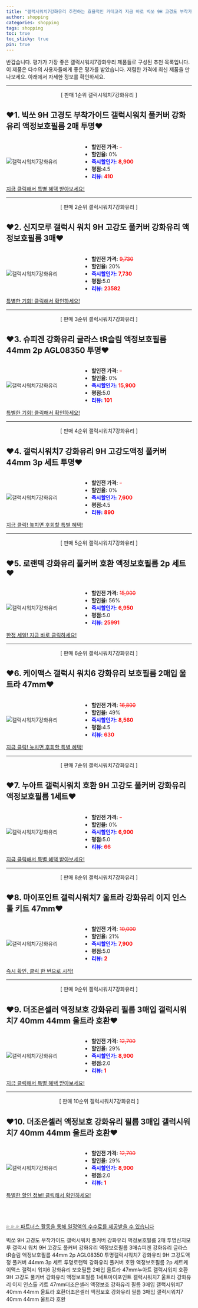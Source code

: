 ```yaml
---
title: "갤럭시워치7강화유리 추천하는 효율적인 카테고리 지금 바로 빅쏘 9H 고경도 부착가이드 갤럭시워치"
author: shopping
categories: shopping
tags: shopping
toc: true
toc_sticky: true
pin: true
---
```

반갑습니다. 평가가 가장 좋은 갤럭시워치7강화유리 제품들로 구성된 추천 목록입니다. 이 제품은 다수의 사용자들에게 좋은 평가를 받았습니다. 저렴한 가격에 최신 제품을 만나보세요. 아래에서 자세한 정보를 확인하세요.

---
<p class="toplist" style="margin: 0 auto; display: block; width: fit-content;">[ 판매 1순위 갤럭시워치7강화유리 ]</p>

<h2><strong>❤️1. 빅쏘 9H 고경도 부착가이드 갤럭시워치 풀커버 강화유리 액정보호필름 2매 투명❤️</strong></h2>

<div style="display: flex; align-items: center;">
    <div style="flex: 0.4;">
        <img src="https://thumbnail9.coupangcdn.com/thumbnails/remote/230x230ex/image/rs_quotation_api/fefdl4lq/2d8fb685213c499aabe5df4552e73a0c.jpg" alt="갤럭시워치7강화유리" style="max-width: 100%;">
    </div>
    <div style="flex: 0.6; margin-left: 10px;">
        <ul>
            <li><strong>할인전 가격:</strong> <del style="color: red;">-</del></li>
            <li><strong>할인율:</strong> 0%</li>
            <li><span style='color:blue'><strong>즉시할인가:</strong></span> <span style='color:red'><strong>8,900</strong></span></li>
            <li><strong>평점:</strong>4.5</li>
            <li><span style='color:blue'><strong>리뷰:</strong></span> <span style='color:red'><strong>410</strong></span></li>
        </ul>
    </div>
</div>
<div class="center">
    <a href="https://William4Davisa.github.io?lptag=AF9450613&subid=githubio&pageKey=7470669913&traceid=V0-153&itemId=23197751955&vendorItemId=90371324560" class="myButton">
        지금 클릭해서 특별 혜택 받아보세요!
    </a>
</div>


---
<p class="toplist" style="margin: 0 auto; display: block; width: fit-content;">[ 판매 2순위 갤럭시워치7강화유리 ]</p>

<h2><strong>❤️2. 신지모루 갤럭시 워치 9H 고강도 풀커버 강화유리 액정보호필름 3매❤️</strong></h2>

<div style="display: flex; align-items: center;">
    <div style="flex: 0.4;">
        <img src="https://thumbnail10.coupangcdn.com/thumbnails/remote/230x230ex/image/retail/images/1250459853184334-ef8e5630-0253-41d1-a63f-41ed96cbed19.jpg" alt="갤럭시워치7강화유리" style="max-width: 100%;">
    </div>
    <div style="flex: 0.6; margin-left: 10px;">
        <ul>
            <li><strong>할인전 가격:</strong> <del style="color: red;">9,730</del></li>
            <li><strong>할인율:</strong> 20%</li>
            <li><span style='color:blue'><strong>즉시할인가:</strong></span> <span style='color:red'><strong>7,730</strong></span></li>
            <li><strong>평점:</strong>5.0</li>
            <li><span style='color:blue'><strong>리뷰:</strong></span> <span style='color:red'><strong>23582</strong></span></li>
        </ul>
    </div>
</div>
<div class="center">
    <a href="https://William4Davisa.github.io?lptag=AF9450613&subid=githubio&pageKey=6267840940&traceid=V0-153&itemId=12963364238&vendorItemId=78871686447" class="myButton">
        특별한 기회! 클릭해서 확인하세요!
    </a>
</div>


---
<p class="toplist" style="margin: 0 auto; display: block; width: fit-content;">[ 판매 3순위 갤럭시워치7강화유리 ]</p>

<h2><strong>❤️3. 슈피겐 강화유리 글라스 tR슬림 액정보호필름 44mm 2p AGL08350 투명❤️</strong></h2>

<div style="display: flex; align-items: center;">
    <div style="flex: 0.4;">
        <img src="https://thumbnail8.coupangcdn.com/thumbnails/remote/230x230ex/image/retail/images/238993640703093-6f664328-4c6c-4760-8308-95a9f9e6cd17.jpg" alt="갤럭시워치7강화유리" style="max-width: 100%;">
    </div>
    <div style="flex: 0.6; margin-left: 10px;">
        <ul>
            <li><strong>할인전 가격:</strong> <del style="color: red;">-</del></li>
            <li><strong>할인율:</strong> 0%</li>
            <li><span style='color:blue'><strong>즉시할인가:</strong></span> <span style='color:red'><strong>15,900</strong></span></li>
            <li><strong>평점:</strong>5.0</li>
            <li><span style='color:blue'><strong>리뷰:</strong></span> <span style='color:red'><strong>101</strong></span></li>
        </ul>
    </div>
</div>
<div class="center">
    <a href="https://William4Davisa.github.io?lptag=AF9450613&subid=githubio&pageKey=7565365256&traceid=V0-153&itemId=23356576278&vendorItemId=90387178129" class="myButton">
        특별한 기회! 클릭해서 확인하세요!
    </a>
</div>


---
<p class="toplist" style="margin: 0 auto; display: block; width: fit-content;">[ 판매 4순위 갤럭시워치7강화유리 ]</p>

<h2><strong>❤️4. 갤럭시워치7 강화유리 9H 고강도액정 풀커버 44mm 3p 세트 투명❤️</strong></h2>

<div style="display: flex; align-items: center;">
    <div style="flex: 0.4;">
        <img src="https://thumbnail9.coupangcdn.com/thumbnails/remote/230x230ex/image/rs_quotation_api/fxxwyine/8cb34cff859044a4b655a25a8f192c6b.jpg" alt="갤럭시워치7강화유리" style="max-width: 100%;">
    </div>
    <div style="flex: 0.6; margin-left: 10px;">
        <ul>
            <li><strong>할인전 가격:</strong> <del style="color: red;">-</del></li>
            <li><strong>할인율:</strong> 0%</li>
            <li><span style='color:blue'><strong>즉시할인가:</strong></span> <span style='color:red'><strong>7,600</strong></span></li>
            <li><strong>평점:</strong>4.5</li>
            <li><span style='color:blue'><strong>리뷰:</strong></span> <span style='color:red'><strong>890</strong></span></li>
        </ul>
    </div>
</div>
<div class="center">
    <a href="https://William4Davisa.github.io?lptag=AF9450613&subid=githubio&pageKey=6190148825&traceid=V0-153&itemId=23171100453&vendorItemId=90435949791" class="myButton">
        지금 클릭! 놓치면 후회할 특별 혜택!
    </a>
</div>


---
<p class="toplist" style="margin: 0 auto; display: block; width: fit-content;">[ 판매 5순위 갤럭시워치7강화유리 ]</p>

<h2><strong>❤️5. 로랜텍 강화유리 풀커버 호환 액정보호필름 2p 세트❤️</strong></h2>

<div style="display: flex; align-items: center;">
    <div style="flex: 0.4;">
        <img src="https://thumbnail7.coupangcdn.com/thumbnails/remote/230x230ex/image/vendor_inventory/7d19/95802a2df8766313cb19c405510f6246d2b11a2932b98a22d0fb46b54862.jpg" alt="갤럭시워치7강화유리" style="max-width: 100%;">
    </div>
    <div style="flex: 0.6; margin-left: 10px;">
        <ul>
            <li><strong>할인전 가격:</strong> <del style="color: red;">15,900</del></li>
            <li><strong>할인율:</strong> 56%</li>
            <li><span style='color:blue'><strong>즉시할인가:</strong></span> <span style='color:red'><strong>6,950</strong></span></li>
            <li><strong>평점:</strong>5.0</li>
            <li><span style='color:blue'><strong>리뷰:</strong></span> <span style='color:red'><strong>25991</strong></span></li>
        </ul>
    </div>
</div>
<div class="center">
    <a href="https://William4Davisa.github.io?lptag=AF9450613&subid=githubio&pageKey=1948066458&traceid=V0-153&itemId=23503974389&vendorItemId=90769031198" class="myButton">
        한정 세일! 지금 바로 클릭하세요!
    </a>
</div>


---
<p class="toplist" style="margin: 0 auto; display: block; width: fit-content;">[ 판매 6순위 갤럭시워치7강화유리 ]</p>

<h2><strong>❤️6. 케이맥스 갤럭시 워치6 강화유리 보호필름 2매입 울트라 47mm❤️</strong></h2>

<div style="display: flex; align-items: center;">
    <div style="flex: 0.4;">
        <img src="https://thumbnail6.coupangcdn.com/thumbnails/remote/230x230ex/image/vendor_inventory/9a82/3befa17cf62a145e7709da8215cd671ae5bc26e28103e3842d76ca4a6b71.jpg" alt="갤럭시워치7강화유리" style="max-width: 100%;">
    </div>
    <div style="flex: 0.6; margin-left: 10px;">
        <ul>
            <li><strong>할인전 가격:</strong> <del style="color: red;">16,800</del></li>
            <li><strong>할인율:</strong> 49%</li>
            <li><span style='color:blue'><strong>즉시할인가:</strong></span> <span style='color:red'><strong>8,560</strong></span></li>
            <li><strong>평점:</strong>4.5</li>
            <li><span style='color:blue'><strong>리뷰:</strong></span> <span style='color:red'><strong>630</strong></span></li>
        </ul>
    </div>
</div>
<div class="center">
    <a href="https://William4Davisa.github.io?lptag=AF9450613&subid=githubio&pageKey=7493453617&traceid=V0-153&itemId=23722394211&vendorItemId=90747220230" class="myButton">
        지금 클릭! 놓치면 후회할 특별 혜택!
    </a>
</div>


---
<p class="toplist" style="margin: 0 auto; display: block; width: fit-content;">[ 판매 7순위 갤럭시워치7강화유리 ]</p>

<h2><strong>❤️7. 누아트 갤럭시워치 호환 9H 고강도 풀커버 강화유리 액정보호필름 1세트❤️</strong></h2>

<div style="display: flex; align-items: center;">
    <div style="flex: 0.4;">
        <img src="https://thumbnail9.coupangcdn.com/thumbnails/remote/230x230ex/image/retail/images/1149194241541556-69b6bbf1-0f88-4864-a06f-7adf5a58acfb.jpg" alt="갤럭시워치7강화유리" style="max-width: 100%;">
    </div>
    <div style="flex: 0.6; margin-left: 10px;">
        <ul>
            <li><strong>할인전 가격:</strong> <del style="color: red;">-</del></li>
            <li><strong>할인율:</strong> 0%</li>
            <li><span style='color:blue'><strong>즉시할인가:</strong></span> <span style='color:red'><strong>6,900</strong></span></li>
            <li><strong>평점:</strong>5.0</li>
            <li><span style='color:blue'><strong>리뷰:</strong></span> <span style='color:red'><strong>66</strong></span></li>
        </ul>
    </div>
</div>
<div class="center">
    <a href="https://William4Davisa.github.io?lptag=AF9450613&subid=githubio&pageKey=8106729448&traceid=V0-153&itemId=23453801407&vendorItemId=90480539156" class="myButton">
        지금 클릭해서 특별 혜택 받아보세요!
    </a>
</div>


---
<p class="toplist" style="margin: 0 auto; display: block; width: fit-content;">[ 판매 8순위 갤럭시워치7강화유리 ]</p>

<h2><strong>❤️8. 마이포인트 갤럭시워치7 울트라 강화유리 이지 인스톨 키트 47mm❤️</strong></h2>

<div style="display: flex; align-items: center;">
    <div style="flex: 0.4;">
        <img src="https://thumbnail7.coupangcdn.com/thumbnails/remote/230x230ex/image/vendor_inventory/2bbc/ed4019d04de53b0ea34694371386bada3264b8f96f42feb12f06e622cf52.png" alt="갤럭시워치7강화유리" style="max-width: 100%;">
    </div>
    <div style="flex: 0.6; margin-left: 10px;">
        <ul>
            <li><strong>할인전 가격:</strong> <del style="color: red;">10,000</del></li>
            <li><strong>할인율:</strong> 21%</li>
            <li><span style='color:blue'><strong>즉시할인가:</strong></span> <span style='color:red'><strong>7,900</strong></span></li>
            <li><strong>평점:</strong>5.0</li>
            <li><span style='color:blue'><strong>리뷰:</strong></span> <span style='color:red'><strong>2</strong></span></li>
        </ul>
    </div>
</div>
<div class="center">
    <a href="https://William4Davisa.github.io?lptag=AF9450613&subid=githubio&pageKey=8221164604&traceid=V0-153&itemId=23628962725&vendorItemId=90595182841" class="myButton">
        즉시 확인, 클릭 한 번으로 시작!
    </a>
</div>


---
<p class="toplist" style="margin: 0 auto; display: block; width: fit-content;">[ 판매 9순위 갤럭시워치7강화유리 ]</p>

<h2><strong>❤️9. 더조은셀러 액정보호 강화유리 필름 3매입 갤럭시워치7 40mm 44mm 울트라 호환❤️</strong></h2>

<div style="display: flex; align-items: center;">
    <div style="flex: 0.4;">
        <img src="https://thumbnail10.coupangcdn.com/thumbnails/remote/230x230ex/image/vendor_inventory/4af0/ee2db813ef6e696251e7987d8b9e3465cd8befd02d02169be21905bab200.jpg" alt="갤럭시워치7강화유리" style="max-width: 100%;">
    </div>
    <div style="flex: 0.6; margin-left: 10px;">
        <ul>
            <li><strong>할인전 가격:</strong> <del style="color: red;">12,700</del></li>
            <li><strong>할인율:</strong> 29%</li>
            <li><span style='color:blue'><strong>즉시할인가:</strong></span> <span style='color:red'><strong>8,900</strong></span></li>
            <li><strong>평점:</strong>2.0</li>
            <li><span style='color:blue'><strong>리뷰:</strong></span> <span style='color:red'><strong>1</strong></span></li>
        </ul>
    </div>
</div>
<div class="center">
    <a href="https://William4Davisa.github.io?lptag=AF9450613&subid=githubio&pageKey=8222984081&traceid=V0-153&itemId=23640532460&vendorItemId=90665963303" class="myButton">
        지금 클릭해서 특별 혜택 받아보세요!
    </a>
</div>


---
<p class="toplist" style="margin: 0 auto; display: block; width: fit-content;">[ 판매 10순위 갤럭시워치7강화유리 ]</p>

<h2><strong>❤️10. 더조은셀러 액정보호 강화유리 필름 3매입 갤럭시워치7 40mm 44mm 울트라 호환❤️</strong></h2>

<div style="display: flex; align-items: center;">
    <div style="flex: 0.4;">
        <img src="https://thumbnail9.coupangcdn.com/thumbnails/remote/230x230ex/image/vendor_inventory/e346/725b08690ac73abcb1930e5af555a3112e726468c5efaf6546fad4972e80.jpg" alt="갤럭시워치7강화유리" style="max-width: 100%;">
    </div>
    <div style="flex: 0.6; margin-left: 10px;">
        <ul>
            <li><strong>할인전 가격:</strong> <del style="color: red;">12,700</del></li>
            <li><strong>할인율:</strong> 29%</li>
            <li><span style='color:blue'><strong>즉시할인가:</strong></span> <span style='color:red'><strong>8,900</strong></span></li>
            <li><strong>평점:</strong>2.0</li>
            <li><span style='color:blue'><strong>리뷰:</strong></span> <span style='color:red'><strong>1</strong></span></li>
        </ul>
    </div>
</div>
<div class="center">
    <a href="https://William4Davisa.github.io?lptag=AF9450613&subid=githubio&pageKey=8222984081&traceid=V0-153&itemId=23640532459&vendorItemId=90665951691" class="myButton">
        특별한 할인 정보! 클릭해서 확인하세요!
    </a>
</div>

<br><br><br>[💦 💦 💦 파트너스 활동을 통해 일정액의 수수료를 제공받을 수 있습니다](https://link.coupang.com/a/bcpT2c)<br><br>빅쏘 9H 고경도 부착가이드 갤럭시워치 풀커버 강화유리 액정보호필름 2매 투명신지모루 갤럭시 워치 9H 고강도 풀커버 강화유리 액정보호필름 3매슈피겐 강화유리 글라스 tR슬림 액정보호필름 44mm 2p AGL08350 투명갤럭시워치7 강화유리 9H 고강도액정 풀커버 44mm 3p 세트 투명로랜텍 강화유리 풀커버 호환 액정보호필름 2p 세트케이맥스 갤럭시 워치6 강화유리 보호필름 2매입 울트라 47mm누아트 갤럭시워치 호환 9H 고강도 풀커버 강화유리 액정보호필름 1세트마이포인트 갤럭시워치7 울트라 강화유리 이지 인스톨 키트 47mm더조은셀러 액정보호 강화유리 필름 3매입 갤럭시워치7 40mm 44mm 울트라 호환더조은셀러 액정보호 강화유리 필름 3매입 갤럭시워치7 40mm 44mm 울트라 호환